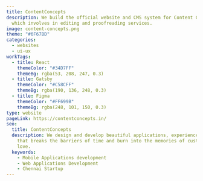 ```yaml
---
title: ContentConcepts
description: We build the official website and CMS system for Content Concepts
  which involves in editing and proofreading services.
image: content-concepts.png
theme: "#6F67BD"
categories:
  - websites
  - ui-ux
workTags:
  - title: React
    themeColor: "#34D7FF"
    themeBg: rgba(53, 208, 247, 0.3)
  - title: Gatsby
    themeColor: "#C58CFF"
    themeBg: rgba(190, 136, 248, 0.3)
  - title: Figma
    themeColor: "#FF699B"
    themeBg: rgba(248, 101, 150, 0.3)
type: website
pageLink: https://contentconcepts.in/
seo:
  title: ContentConcepts
  description: We design and develop beautiful applications, experience and brands
    that breaks the barriers of time and burn into the memories of customers
    love.
  keywords:
    - Mobile Applications development
    - Web Applications Development
    - Chennai Startup
---
```

